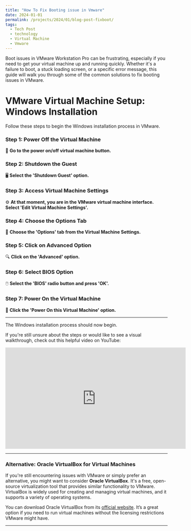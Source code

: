 ```yaml
---
title: "How To Fix Booting issue in Vmware"
date: 2024-01-01
permalink: /projects/2024/01/blog-post-fixboot/
tags:
  - Tech Post
  - technology
  - Virtual Machine
  - Vmware
---
```


Boot issues in VMware Workstation Pro can be frustrating, especially if you need to get your virtual machine up and running quickly. Whether it's a failure to boot, a stuck loading screen, or a specific error message, this guide will walk you through some of the common solutions to fix booting issues in VMware.

# VMware Virtual Machine Setup: Windows Installation

Follow these steps to begin the Windows installation process in VMware.

### Step 1: Power Off the Virtual Machine
🔲 **Go to the power on/off virtual machine button.**

### Step 2: Shutdown the Guest
🖥️ **Select the 'Shutdown Guest' option.**

### Step 3: Access Virtual Machine Settings
⚙️ **At that moment, you are in the VMware virtual machine interface. Select 'Edit Virtual Machine Settings'.**

### Step 4: Choose the Options Tab
🔧 **Choose the 'Options' tab from the Virtual Machine Settings.**

### Step 5: Click on Advanced Option
🔍 **Click on the 'Advanced' option.**

### Step 6: Select BIOS Option
🖱️ **Select the 'BIOS' radio button and press 'OK'.**

### Step 7: Power On the Virtual Machine
🔋 **Click the 'Power On this Virtual Machine' option.**

---

The Windows installation process should now begin.

If you're still unsure about the steps or would like to see a visual walkthrough, check out this helpful video on YouTube:

<iframe width="560" height="315" src="https://www.youtube.com/embed/B2Lc0zyUO3A" frameborder="0" allow="accelerometer; autoplay; encrypted-media; gyroscope; picture-in-picture" allowfullscreen></iframe>

---

### Alternative: Oracle VirtualBox for Virtual Machines

If you're still encountering issues with VMware or simply prefer an alternative, you might want to consider **Oracle VirtualBox**. It's a free, open-source virtualization tool that provides similar functionality to VMware. VirtualBox is widely used for creating and managing virtual machines, and it supports a variety of operating systems. 

You can download Oracle VirtualBox from its [official website](https://www.virtualbox.org/). It’s a great option if you need to run virtual machines without the licensing restrictions VMware might have.

---
